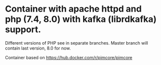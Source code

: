 # Container with apache httpd and php (7.4, 8.0) with kafka (librdkafka) support.

Different versions of PHP see in separate branches. Master branch will contain last version, 8.0 for now.

Container based on https://hub.docker.com/r/pimcore/pimcore
